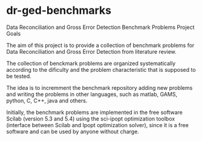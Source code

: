 # dr-ged-benchmarks
Data Reconciliation and Gross Error Detection Benchmark Problems
Project Goals

The aim of this project is to provide a collection of benchmark problems for Data Reconciliation and Gross Error Detection from literature review.

The collection of benckmark problems are organized systematically according to the dificulty and the problem characteristic that is supposed to be tested.

The idea is to incremment the benchmark repository adding new problems and writing the problems in other languages, such as matlab, GAMS, python, C, C++, java and others.

Initially, the benchmark problems are implemented in the free software Scilab (version 5.3 and 5.4) using the sci-ipopt optimization toolbox (interface between Scilab and Ipopt optimization solver), since it is a free software and can be used by anyone without charge. 
